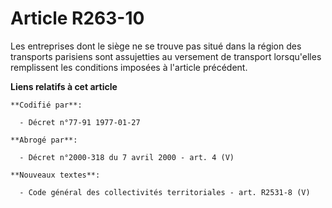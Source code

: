 # Article R263-10

Les entreprises dont le siège ne se trouve pas situé dans la région des transports parisiens sont assujetties au versement de
transport lorsqu'elles remplissent les conditions imposées à l'article précédent.

**Liens relatifs à cet article**

	**Codifié par**:

	  - Décret n°77-91 1977-01-27

	**Abrogé par**:

	  - Décret n°2000-318 du 7 avril 2000 - art. 4 (V)

	**Nouveaux textes**:

	  - Code général des collectivités territoriales - art. R2531-8 (V)
